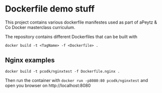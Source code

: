 Dockerfile demo stuff
===

This project contains various dockerfile manifestes used as part of aPeytz & Co Docker masterclass curriculum.

The repository contains different Dockerfiles that can be built with

````docker build -t <TagName> -f <Dockerfile> .````

Nginx examples
---

```docker build -t pcodk/nginxtest -f Dockerfile.nginx .```

Then run the container with ```docker run -p8080:80 pcodk/nginxtest``` and open you browser on http://localhost:8080
 